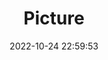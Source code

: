 ---
weight: 1
images:
- /images/edited/161.jpeg
title: Picture
date: 2022-10-24 22:59:53
tags:
- luminar
- work
---